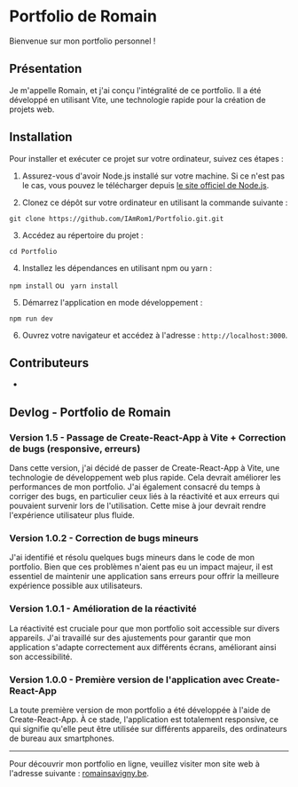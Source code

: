 # Portfolio de Romain

Bienvenue sur mon portfolio personnel ! 

## Présentation

Je m'appelle Romain, et j'ai conçu l'intégralité de ce portfolio. Il a été développé en utilisant Vite, une technologie rapide pour la création de projets web. 

## Installation

Pour installer et exécuter ce projet sur votre ordinateur, suivez ces étapes :

1. Assurez-vous d'avoir Node.js installé sur votre machine. Si ce n'est pas le cas, vous pouvez le télécharger depuis [le site officiel de Node.js](https://nodejs.org/).

2. Clonez ce dépôt sur votre ordinateur en utilisant la commande suivante :

```git clone https://github.com/IAmRom1/Portfolio.git.git```

3. Accédez au répertoire du projet :

```cd Portfolio```

4. Installez les dépendances en utilisant npm ou yarn :

```npm install``` ou ``` yarn install```

5. Démarrez l'application en mode développement :

```npm run dev```


6. Ouvrez votre navigateur et accédez à l'adresse : `http://localhost:3000`.

## Contributeurs

- 

## Devlog - Portfolio de Romain

### Version 1.5 - Passage de Create-React-App à Vite + Correction de bugs (responsive, erreurs)

Dans cette version, j'ai décidé de passer de Create-React-App à Vite, une technologie de développement web plus rapide. Cela devrait améliorer les performances de mon portfolio. J'ai également consacré du temps à corriger des bugs, en particulier ceux liés à la réactivité et aux erreurs qui pouvaient survenir lors de l'utilisation. Cette mise à jour devrait rendre l'expérience utilisateur plus fluide.

### Version 1.0.2 - Correction de bugs mineurs

J'ai identifié et résolu quelques bugs mineurs dans le code de mon portfolio. Bien que ces problèmes n'aient pas eu un impact majeur, il est essentiel de maintenir une application sans erreurs pour offrir la meilleure expérience possible aux utilisateurs.

### Version 1.0.1 - Amélioration de la réactivité

La réactivité est cruciale pour que mon portfolio soit accessible sur divers appareils. J'ai travaillé sur des ajustements pour garantir que mon application s'adapte correctement aux différents écrans, améliorant ainsi son accessibilité.

### Version 1.0.0 - Première version de l'application avec Create-React-App

La toute première version de mon portfolio a été développée à l'aide de Create-React-App. À ce stade, l'application est totalement responsive, ce qui signifie qu'elle peut être utilisée sur différents appareils, des ordinateurs de bureau aux smartphones.

---

Pour découvrir mon portfolio en ligne, veuillez visiter mon site web à l'adresse suivante : [romainsavigny.be](https://romainsavigny.be/).
